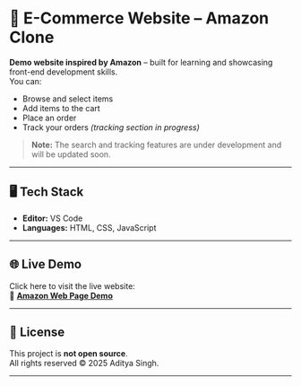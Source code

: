 # 🛒 E-Commerce Website – Amazon Clone

**Demo website inspired by Amazon** – built for learning and showcasing front-end development skills.  
You can:
- Browse and select items
- Add items to the cart 
- Place an order  
- Track your orders *(tracking section in progress)*

> **Note:** The search and tracking features are under development and will be updated soon.

---     

## 🖥️ Tech Stack
- **Editor:** VS Code  
- **Languages:** HTML, CSS, JavaScript  

---

## 🌐 Live Demo
Click here to visit the live website:  
🔗 **[Amazon Web Page Demo](https://adityasinnghh.github.io/Amazon-web-page1/)**

---

## 📜 License
This project is **not open source**.  
All rights reserved © 2025 Aditya Singh.  



---

